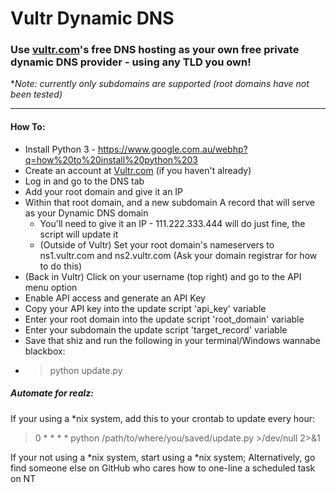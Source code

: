 # Vultr Dynamic DNS

### Use [vultr.com](vultr.com)'s free DNS hosting as your own free private dynamic DNS provider - **using any TLD you own!**

**Note: currently only subdomains are supported (root domains have not been tested)*


---


#### How To:
* Install Python 3  - https://www.google.com.au/webhp?q=how%20to%20install%20python%203
* Create an account at [Vultr.com](vultr.com) (if you haven't already)
* Log in and go to the DNS tab
* Add your root domain and give it an IP
* Within that root domain, and a new subdomain A record that will serve as your Dynamic DNS domain
  * You'll need to give it an IP - 111.222.333.444 will do just fine, the script will update it
  * (Outside of Vultr) Set your root domain's nameservers to ns1.vultr.com and ns2.vultr.com (Ask your domain registrar for how to do this)
 * (Back in Vultr) Click on your username (top right) and go to the API menu option
 * Enable API access and generate an API Key
 * Copy your API key into the update script 'api_key' variable
 * Enter your root domain into the update script 'root_domain' variable
 * Enter your subdomain the update script 'target_record' variable
 * Save that shiz and run the following in your terminal/Windows wannabe blackbox:
 * > python update.py

##### Automate for realz:
If your using a *nix system, add this to your crontab to update every hour:
> 0 * * * * python /path/to/where/you/saved/update.py >/dev/null 2>&1

If your not using a *nix system, start using a *nix system; Alternatively, go find someone else on GitHub who cares how to one-line a scheduled task on NT